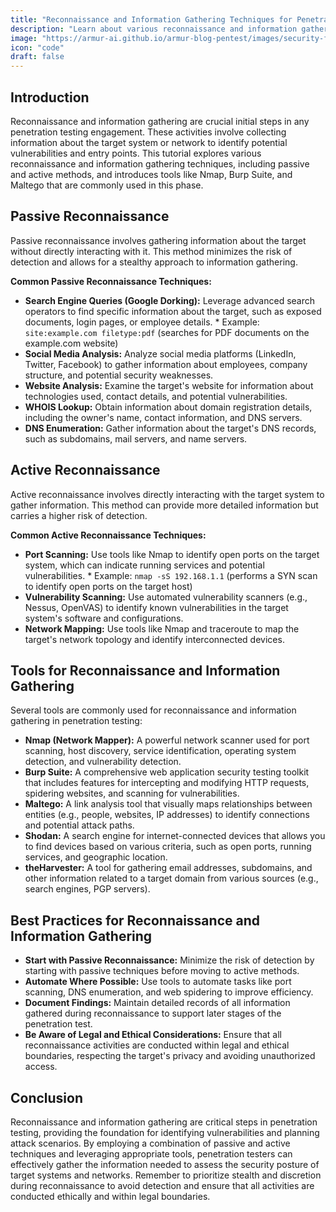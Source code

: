 ```yaml
---
title: "Reconnaissance and Information Gathering Techniques for Penetration Testing"
description: "Learn about various reconnaissance and information gathering techniques used in penetration testing, including passive and active methods, and tools like Nmap, Burp Suite, and Maltego."
image: "https://armur-ai.github.io/armur-blog-pentest/images/security-fundamentals.png"
icon: "code"
draft: false
---
```

## Introduction

Reconnaissance and information gathering are crucial initial steps in any penetration testing engagement. These activities involve collecting information about the target system or network to identify potential vulnerabilities and entry points. This tutorial explores various reconnaissance and information gathering techniques, including passive and active methods, and introduces tools like Nmap, Burp Suite, and Maltego that are commonly used in this phase.

## Passive Reconnaissance

Passive reconnaissance involves gathering information about the target without directly interacting with it. This method minimizes the risk of detection and allows for a stealthy approach to information gathering.

**Common Passive Reconnaissance Techniques:**

*   **Search Engine Queries (Google Dorking):** Leverage advanced search operators to find specific information about the target, such as exposed documents, login pages, or employee details.
        *   Example: `site:example.com filetype:pdf` (searches for PDF documents on the example.com website)
*   **Social Media Analysis:** Analyze social media platforms (LinkedIn, Twitter, Facebook) to gather information about employees, company structure, and potential security weaknesses.
*   **Website Analysis:** Examine the target's website for information about technologies used, contact details, and potential vulnerabilities.
*   **WHOIS Lookup:** Obtain information about domain registration details, including the owner's name, contact information, and DNS servers.
*   **DNS Enumeration:** Gather information about the target's DNS records, such as subdomains, mail servers, and name servers.

## Active Reconnaissance

Active reconnaissance involves directly interacting with the target system to gather information. This method can provide more detailed information but carries a higher risk of detection.

**Common Active Reconnaissance Techniques:**

*   **Port Scanning:** Use tools like Nmap to identify open ports on the target system, which can indicate running services and potential vulnerabilities.
        *   Example: `nmap -sS 192.168.1.1` (performs a SYN scan to identify open ports on the target host)
*   **Vulnerability Scanning:** Use automated vulnerability scanners (e.g., Nessus, OpenVAS) to identify known vulnerabilities in the target system's software and configurations.
*   **Network Mapping:** Use tools like Nmap and traceroute to map the target's network topology and identify interconnected devices.

## Tools for Reconnaissance and Information Gathering

Several tools are commonly used for reconnaissance and information gathering in penetration testing:

*   **Nmap (Network Mapper):** A powerful network scanner used for port scanning, host discovery, service identification, operating system detection, and vulnerability detection.
*   **Burp Suite:** A comprehensive web application security testing toolkit that includes features for intercepting and modifying HTTP requests, spidering websites, and scanning for vulnerabilities.
*   **Maltego:** A link analysis tool that visually maps relationships between entities (e.g., people, websites, IP addresses) to identify connections and potential attack paths.
*   **Shodan:** A search engine for internet-connected devices that allows you to find devices based on various criteria, such as open ports, running services, and geographic location.
*   **theHarvester:** A tool for gathering email addresses, subdomains, and other information related to a target domain from various sources (e.g., search engines, PGP servers).

## Best Practices for Reconnaissance and Information Gathering

*   **Start with Passive Reconnaissance:** Minimize the risk of detection by starting with passive techniques before moving to active methods.
*   **Automate Where Possible:** Use tools to automate tasks like port scanning, DNS enumeration, and web spidering to improve efficiency.
*   **Document Findings:** Maintain detailed records of all information gathered during reconnaissance to support later stages of the penetration test.
*   **Be Aware of Legal and Ethical Considerations:** Ensure that all reconnaissance activities are conducted within legal and ethical boundaries, respecting the target's privacy and avoiding unauthorized access.

## Conclusion

Reconnaissance and information gathering are critical steps in penetration testing, providing the foundation for identifying vulnerabilities and planning attack scenarios. By employing a combination of passive and active techniques and leveraging appropriate tools, penetration testers can effectively gather the information needed to assess the security posture of target systems and networks. Remember to prioritize stealth and discretion during reconnaissance to avoid detection and ensure that all activities are conducted ethically and within legal boundaries.